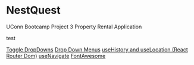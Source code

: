 # NestQuest
UConn Bootcamp Project 3 Property Rental Application

test

<a href= "https://stackoverflow.com/questions/71101621/react-text-dropdown-toggle-toggles-all">Toggle DropDowns</a>
<a href= "https://alvarotrigo.com/blog/drop-down-menu-javascript/">Drop Down Menus</a>
<a href= "https://v5.reactrouter.com/web/api/history>">useHistory and useLocation (React Router Dom)</a>
<a href= "https://reactrouter.com/en/main/hooks/use-navigate">useNavigate</a>
<a href= "https://fontawesome.com/v5/docs/web/use-with/react">FontAwesome</a>